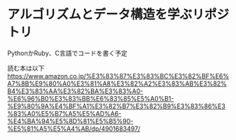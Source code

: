 # アルゴリズムとデータ構造を学ぶリポジトリ
PythonかRuby、C言語でコードを書く予定

読む本は以下
https://www.amazon.co.jp/%E3%83%87%E3%83%BC%E3%82%BF%E6%A7%8B%E9%80%A0%E3%81%A8%E3%82%A2%E3%83%AB%E3%82%B4%E3%83%AA%E3%82%BA%E3%83%A0-%E6%96%B0%E3%83%BB%E6%83%85%E5%A0%B1-%E9%80%9A%E4%BF%A1%E3%82%B7%E3%82%B9%E3%83%86%E3%83%A0%E5%B7%A5%E5%AD%A6-%E4%BA%94%E5%8D%81%E5%B5%90-%E5%81%A5%E5%A4%AB/dp/4901683497/
